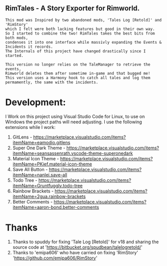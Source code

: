 
## RimTales - A Story Exporter for Rimworld. 

    This mod was Inspired by two abandoned mods, 'Tales Log [Retold]' and 'RimStory'
    which I felt were both lacking features but good in their own way.
    So I started to combine the two! RimTales takes the best bits from both mods, 
    condenses it into one interface while massivly expanding the Events & Incidents it records.
    The Internals of this project have changed drastically since I started.

    This version no longer relies on the TaleManager to retrieve the events,
    Rimworld deletes them after sometime in-game and that bugged me! 
    This version uses a Harmony hook to catch all tales and log them 
    permamently, the same with the incidents.

# Development:

I Work on this project using Visual Studio Code for Linux, to use on Windows the project paths will need adjusting.
I use the following extensions while I work:

1. GitLens                  -   https://marketplace.visualstudio.com/items?itemName=eamodio.gitlens
2. Super One Dark Theme     -   https://marketplace.visualstudio.com/items?itemName=seansassenrath.vscode-theme-superonedark
3. Material Icon Theme      -   https://marketplace.visualstudio.com/items?itemName=PKief.material-icon-theme
4. Save All Button          -   https://marketplace.visualstudio.com/items?itemName=nanlei.save-all
5. Todo Tree                -   https://marketplace.visualstudio.com/items?itemName=Gruntfuggly.todo-tree
6. Rainbow Brackets         -   https://marketplace.visualstudio.com/items?itemName=2gua.rainbow-brackets
7. Better Comments          -   https://marketplace.visualstudio.com/items?itemName=aaron-bond.better-comments


# Thanks
1. Thanks to spuddy for fixing 'Tale Log [Retold]' for v18 and sharing the source code at 'https://bitbucket.org/spudbean/talelogretold/'
3. Thanks to 'emipa606' who have carried on fixing 'RimStory' 'https://github.com/emipa606/RimStory'
